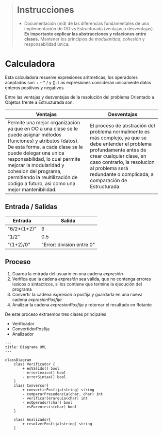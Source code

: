 


> # Instrucciones
> - Documentación (md) de las diferencias fundamentales de una implementación de OO vs Estructurada (ventajas o desventajas). **Es importante explicar las abstracciones y relaciones entre clases.** Mantener los principios de *modularidad*, _cohesión_ y responsabilidad única.

# Calculadora 
Esta calculadora resuelve expresiones aritmeticas, los operadores aceptados son + - * / y (). Las expresiones consideran unicamente datos enteros positivos y negativos 

Entre las ventajas y desventajas de la resolución del problema Orientado a Objetos frente a Estructurada son:

|Ventajas | Desventajas|
|----------|-----------|
|Permite una mejor organización ya que en OO a una clase se le puede asignar métodos (funciones) y atributos (datos). De esta forma, a cada clase se le puede delegar una unica responsabilidad, lo cual permite mejorar la modularidad y cohesion del programa, permitiendo la reultilización de codigo a futuro, asi como una mejor mantenibilidad. |El proceso de abstración del problema normalmente es más complejo, ya que se debe entender el problema profundamente antes de crear cualquier clase, en caso contrario, la resolucion al problema será redundante o complicada, a comparación de Estructurada|


## Entrada / Salidas

|Entrada | Salida |
|---|---|
|"6/2*(1+2)"|9|
|"1/2"|0.5|
|"(1+2)/0"| "Error: division entre 0"

## Proceso
1. Guarda la entrada del usuario en una cadena _expresión_
2. Verifica que la cadena _expresión_ sea válida, que no contenga errores lexicos o sintacticos, si los contiene que termine la ejecución del programa
3. Convertir la cadena _expresión_ a posfija y guardarla en una nueva cadena _expresionPosfija_
4. Analizar la cadena _expresionPosfija_ y retornar el resultado en flotante

De este proceso extraemos tres clases principales
- Verificador
- ConvertidorPosfija
- Analizador

``` mermaid
---
title: Diagrama UML
---

classDiagram
    class Verificador {
		+ esValido() bool
		- errorLexico() bool
		- errorSintax() bool
	}
	class Conversor{
		+ convertirPosfija(string) string
		- compararPresedencia(char, char) int
		- verificarJerarquia(char) int
		- esOperador(char) bool
		- esParentesis(char) bool
	}

	class Analizador{
		+ resolverPosfija(string) string
	}

    
```